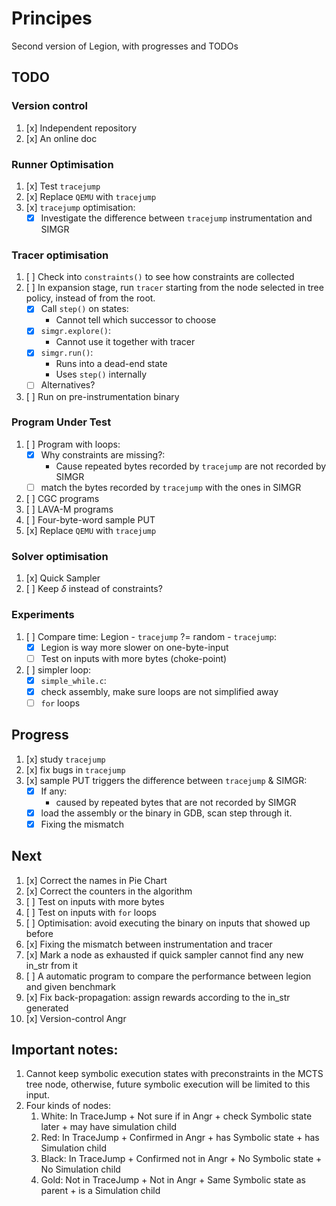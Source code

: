 # Principes

Second version of Legion, with progresses and TODOs

## TODO

### Version control

1. [x] Independent repository
2. [x] An online doc

### Runner Optimisation

1. [x] Test `tracejump`
2. [x] Replace `QEMU` with `tracejump`
3. [x] `tracejump` optimisation:
    * [x] Investigate the difference between `tracejump` instrumentation and SIMGR

### Tracer optimisation

1. [ ] Check into `constraints()` to see how constraints are collected
2. [ ] In expansion stage, run `tracer` starting from the node selected in tree policy, instead of from the root.
    * [x] Call `step()` on states:
        * Cannot tell which successor to choose
    * [x] `simgr.explore()`:
        * Cannot use it together with tracer
    * [x] `simgr.run()`:
        * Runs into a dead-end state
        * Uses `step()` internally
    * [ ] Alternatives?
3. [ ] Run on pre-instrumentation binary

### Program Under Test

1. [ ] Program with loops:
    * [x] Why constraints are missing?:
        * Cause repeated bytes recorded by `tracejump` are not recorded by SIMGR
    * [ ] match the bytes recorded by `tracejump` with the ones in SIMGR
2. [ ] CGC programs
3. [ ] LAVA-M programs
4. [ ] Four-byte-word sample PUT
5. [x] Replace `QEMU` with `tracejump`

### Solver optimisation

1. [x] Quick Sampler
2. [ ] Keep $\delta$ instead of constraints?

### Experiments

1. [ ] Compare time: Legion - `tracejump` ?= random - `tracejump`:
    * [x] Legion is way more slower on one-byte-input
    * [ ] Test on inputs with more bytes (choke-point)
2. [ ] simpler loop:
    * [x] `simple_while.c`:
    * [x] check assembly, make sure loops are not simplified away
    * [ ] `for` loops

## Progress

1. [x] study `tracejump`
2. [x] fix bugs in `tracejump`
3. [x] sample PUT triggers the difference between `tracejump` & SIMGR:
    * [x] If any:
        * caused by repeated bytes that are not recorded by SIMGR
    * [x] load the assembly or the binary in GDB, scan step through it.
    * [x] Fixing the mismatch

## Next
1. [x] Correct the names in Pie Chart
2. [x] Correct the counters in the algorithm
3. [ ] Test on inputs with more bytes
4. [ ] Test on inputs with `for` loops
5. [ ] Optimisation: avoid executing the binary on inputs that showed up before
6. [x] Fixing the mismatch between instrumentation and tracer
7. [x] Mark a node as exhausted if quick sampler cannot find any new in_str from it
8. [ ] A automatic program to compare the performance between legion and given benchmark
9. [x] Fix back-propagation: assign rewards according to the in_str generated
10. [x] Version-control Angr

## Important notes:
1. Cannot keep symbolic execution states with preconstraints in the MCTS tree node, otherwise, future symbolic execution will be limited to this input.
2. Four kinds of nodes:
    1. White:  In TraceJump     + Not sure if in Angr   + check Symbolic state later    + may have simulation child
    2. Red:    In TraceJump     + Confirmed in Angr     + has Symbolic state            + has Simulation child
    3. Black:  In TraceJump     + Confirmed not in Angr + No Symbolic state             + No Simulation child
    4. Gold:   Not in TraceJump + Not in Angr           + Same Symbolic state as parent + is a Simulation child

